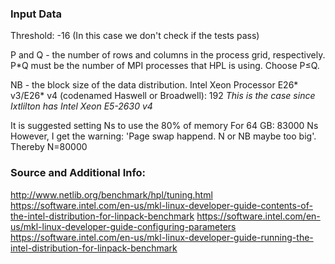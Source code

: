

### Input Data

Threshold: -16    (In this case we don't check if the tests pass)

P and Q - the number of rows and columns in the process grid, respectively.
P*Q must be the number of MPI processes that HPL is using.
Choose P≤Q.

NB - the block size of the data distribution.
Intel Xeon Processor E26* v3/E26* v4 (codenamed Haswell or Broadwell): 192
*This is the case since Ixtlilton has Intel Xeon E5-2630 v4*

It is suggested setting Ns to use the 80% of memory 
For 64 GB: 83000 Ns
However, I get the warning: 'Page swap happend. N or NB maybe too big'.
Thereby N=80000

### Source and Additional Info:

http://www.netlib.org/benchmark/hpl/tuning.html
https://software.intel.com/en-us/mkl-linux-developer-guide-contents-of-the-intel-distribution-for-linpack-benchmark
https://software.intel.com/en-us/mkl-linux-developer-guide-configuring-parameters
https://software.intel.com/en-us/mkl-linux-developer-guide-running-the-intel-distribution-for-linpack-benchmark

